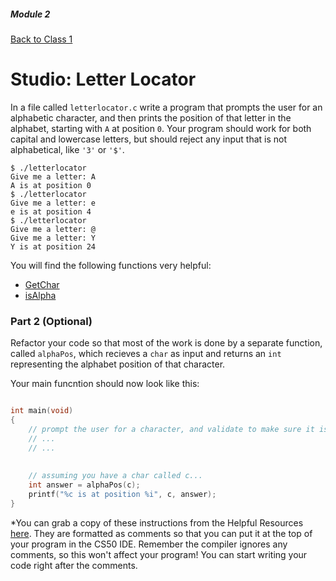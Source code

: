 ##### Module 2
[Back to Class 1](../../class1)
# Studio: Letter Locator

In a file called `letterlocator.c` write a program that prompts the user for an alphabetic character,
and then prints the position of that letter in the alphabet, starting with `A` at position `0`. Your program 
should work for both capital and lowercase letters, but should reject any input that is not alphabetical, 
like `'3'` or `'$'`.

```nohighlight
$ ./letterlocator
Give me a letter: A
A is at position 0
$ ./letterlocator
Give me a letter: e
e is at position 4
$ ./letterlocator
Give me a letter: @
Give me a letter: Y
Y is at position 24
```

You will find the following functions very helpful:
* <a href="https://reference.cs50.net/cs50.h/GetChar" target="_blank">GetChar</a>
* <a href="https://reference.cs50.net/ctype.h/isalpha" target="_blank">isAlpha</a>

### Part 2 (Optional)

Refactor your code so that most of the work is done by a separate function, called `alphaPos`, which recieves a `char` as input and returns an `int` representing the alphabet position of that character.

Your main funcntion should now look like this:

```c

int main(void)
{
    // prompt the user for a character, and validate to make sure it is alphabetical
    // ...
    // ...
    
  
    // assuming you have a char called c...
    int answer = alphaPos(c);
    printf("%c is at position %i", c, answer);
}
```


*You can grab a copy of these instructions from the Helpful Resources <a href="../../../../../../../helpful-resources/modules/module-2.html#class-1-studio-letter-locator" target="_blank">here</a>. They are formatted as comments so that you can put it at the top of your program in the CS50 IDE. Remember the compiler ignores any comments, so this won't affect your program! You can start writing your code right after the comments.
